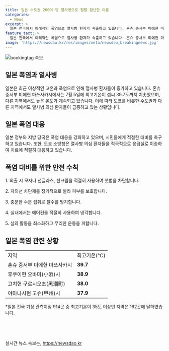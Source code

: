 ```yaml
---
title: 일본 수도권 260여 명 열사병으로 펄펄 험난한 여름
categories:
  - News
excerpt: >
  일본 전국에서 이례적인 폭염으로 열사병 환자가 속출하고 있습니다. 혼슈 중서부 미에현 마쓰사카시에서는 최고기온이 섭씨 39.7도로 기록되었고, 일본 전국 914곳 중 162곳에서 최고기온이 35도 이상을 기록하며 곳곳이 무더위에 시달리고 있습니다. 도쿄를 비롯한 지역에서도 열사병 의심자가 상당 수에 이르며, 정부와 지방 당국은 열기 대응에 주의를 요청하고 있습니다.
feature_text: >
  일본 전국에서 이례적인 폭염으로 열사병 환자가 속출하고 있습니다. 혼슈 중서부 미에현 마쓰사카시에서는 최고기온이 섭씨 39.7도로 기록되었고, 일본 전국 914곳 중 162곳에서 최고기온이 35도 이상을 기록하며 곳곳이 무더위에 시달리고 있습니다. 도쿄를 비롯한 지역에서도 열사병 의심자가 상당 수에 이르며, 정부와 지방 당국은 열기 대응에 주의를 요청하고 있습니다.
image: 'https://newsdao.kr/res/images/meta/newsdao_breakingnews.jpg'
---
```


<p><img src="https://newsdao.kr/res/images/meta/newsdao_breakingnews.jpg" alt="bookingtag 속보" /></p>

<h2 data-ke-size="size26">일본 폭염과 열사병</h2>

<p data-ke-size="size16">일본은 최근 이상적인 고온과 폭염으로 인해 열사병 환자들이 증가하고 있습니다. 혼슈 중서부 미에현 마쓰사카시에서는 7월 5일에 최고기온이 섭씨 39.7도까지 치솟았으며, 다른 지역에서도 높은 온도가 계속되고 있습니다. 이에 따라 도쿄를 비롯한 수도권과 다른 지역에서도 열사병 의심 환자들이 급증하고 있는 상황입니다.</p>

<h2 data-ke-size="size26">일본 폭염 대응</h2>

<p data-ke-size="size16">일본 정부와 지방 당국은 폭염 대응을 강화하고 있으며, 시민들에게 적절한 대비를 촉구하고 있습니다. 또한, 도쿄 소방청은 열사병 의심 환자들을 적극적으로 응급실로 이송하여 치료에 적절히 대응하고 있습니다.</p>

<h2 data-ke-size="size26">폭염 대비를 위한 안전 수칙</h2>

<p data-ke-size="size16">1. 외출 시 모자나 선글라스, 선크림을 적절히 사용하여 햇볕을 차단합니다.</p>

<p data-ke-size="size16">2. 자외선 차단제를 정기적으로 발라 피부를 보호합니다.</p>

<p data-ke-size="size16">3. 충분한 수분 섭취로 탈수를 방지합니다.</p>

<p data-ke-size="size16">4. 실내에서는 에어컨을 적절히 사용하여 냉각합니다.</p>

<p data-ke-size="size16">5. 실외 활동을 최소화하고 무리한 운동을 피합니다.</p>

<h2 data-ke-size="size26">일본 폭염 관련 상황</h2>

<table>
    <tr>
        <td>지역</td>
        <td>최고기온(℃)</td>
    </tr>
    <tr>
        <td>혼슈 중서부 미에현 마쓰사카시</td>
        <td><b>39.7</b></td>
    </tr>
    <tr>
        <td>후쿠이현 오바마(小浜)시</td>
        <td><b>38.9</b></td>
    </tr>
    <tr>
        <td>고치현 구로시오초(黑潮町)</td>
        <td><b>38.0</b></td>
    </tr>
    <tr>
        <td>야마나시현 고슈(甲州)시</td>
        <td><b>37.9</b></td>
    </tr>
</table>

<p data-ke-size="size16">*일본 전국 기상 관측지점 914곳 중 최고기온이 35도 이상인 지역은 162곳에 달하였습니다.</p>

<p data-ke-size="size16">&nbsp;</p>

<p data-ke-size="size16">&nbsp;</p>
실시간 뉴스 속보는, <a href="https://newsdao.kr" rel="dofollow">https://newsdao.kr</a>


